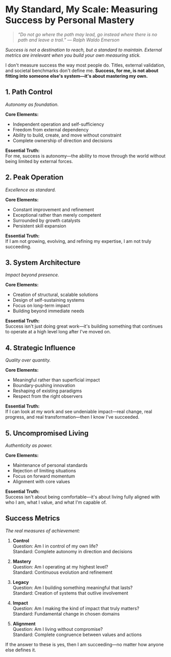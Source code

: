 # My Standard, My Scale: Measuring Success by Personal Mastery

> *“Do not go where the path may lead, go instead where there is no path and leave a trail.” — Ralph Waldo Emerson*

*Success is not a destination to reach, but a standard to maintain. External metrics are irrelevant when you build your own measuring stick.*

I don't measure success the way most people do. Titles, external validation, and societal benchmarks don't define me. **Success, for me, is not about fitting into someone else's system—it's about mastering my own.**

## 1. Path Control

*Autonomy as foundation.*

**Core Elements:**
- Independent operation and self-sufficiency
- Freedom from external dependency
- Ability to build, create, and move without constraint
- Complete ownership of direction and decisions

**Essential Truth:**  
For me, success is autonomy—the ability to move through the world without being limited by external forces.

## 2. Peak Operation

*Excellence as standard.*

**Core Elements:**
- Constant improvement and refinement
- Exceptional rather than merely competent
- Surrounded by growth catalysts
- Persistent skill expansion

**Essential Truth:**  
If I am not growing, evolving, and refining my expertise, I am not truly succeeding.

## 3. System Architecture

*Impact beyond presence.*

**Core Elements:**
- Creation of structural, scalable solutions
- Design of self-sustaining systems
- Focus on long-term impact
- Building beyond immediate needs

**Essential Truth:**  
Success isn't just doing great work—it's building something that continues to operate at a high level long after I've moved on.

## 4. Strategic Influence

*Quality over quantity.*

**Core Elements:**
- Meaningful rather than superficial impact
- Boundary-pushing innovation
- Reshaping of existing paradigms
- Respect from the right observers

**Essential Truth:**  
If I can look at my work and see undeniable impact—real change, real progress, and real transformation—then I know I've succeeded.

## 5. Uncompromised Living

*Authenticity as power.*

**Core Elements:**
- Maintenance of personal standards
- Rejection of limiting situations
- Focus on forward momentum
- Alignment with core values

**Essential Truth:**  
Success isn't about being comfortable—it's about living fully aligned with who I am, what I value, and what I'm capable of.

## Success Metrics

*The real measures of achievement:*

1. **Control**  
   Question: Am I in control of my own life?  
   Standard: Complete autonomy in direction and decisions

2. **Mastery**  
   Question: Am I operating at my highest level?  
   Standard: Continuous evolution and refinement

3. **Legacy**  
   Question: Am I building something meaningful that lasts?  
   Standard: Creation of systems that outlive involvement

4. **Impact**  
   Question: Am I making the kind of impact that truly matters?  
   Standard: Fundamental change in chosen domains

5. **Alignment**  
   Question: Am I living without compromise?  
   Standard: Complete congruence between values and actions

If the answer to these is yes, then I am succeeding—no matter how anyone else defines it.